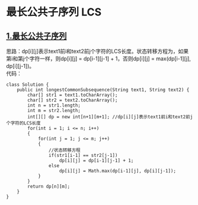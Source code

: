 # 最长公共子序列 LCS

## [1.最长公共子序列](https://leetcode.cn/problems/longest-common-subsequence/description/)
思路：dp[i][j]表示text1前i和text2前j个字符的LCS长度。状态转移方程为，如果第i和第j个字符一样，则dp[i][j] = dp[i-1][j-1] + 1，否则dp[i][j] = max(dp[i-1][j], dp[i][j-1])。     
代码：
```
class Solution {
    public int longestCommonSubsequence(String text1, String text2) {
        char[] str1 = text1.toCharArray();
        char[] str2 = text2.toCharArray();
        int n = str1.length;
        int m = str2.length;
        int[][] dp = new int[n+1][m+1]; //dp[i][j]表示text1前i和text2前j个字符的LCS长度
        for(int i = 1; i <= n; i++)
        {
            for(int j = 1; j <= m; j++)
            {
                //状态转移方程
                if(str1[i-1] == str2[j-1])
                    dp[i][j] = dp[i-1][j-1] + 1;
                else
                    dp[i][j] = Math.max(dp[i-1][j], dp[i][j-1]);
            }
        }
        return dp[n][m];
    }
}
```
